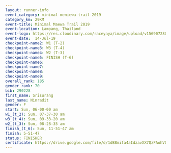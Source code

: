 ```yaml
---
layout: runner-info 
event_category: minimal-meniewa-trail-2019 
category_km: 29KM 
event-title: Minimal Maewa Trail 2019 
event-location: Lampang, Thailand 
event-logo: https://res.cloudinary.com/raceyaya/image/upload/v1569072805/logo/minimal-trail_ktnvsp.jpg 
event-date:  14-Jul-19 
checkpoint-name2: W1 (T-2) 
checkpoint-name3: W3 (T-4) 
checkpoint-name4: W2 (T-3) 
checkpoint-name5: FINISH (T-6) 
checkpoint-name6: 
checkpoint-name7: 
checkpoint-name8: 
checkpoint-name9: 
overall_rank: 185
gender_rank: 70
bib: 290228
first_name: Srisurang
last_name: Ninradit
gender: F
start: Sun, 06-00-00 am
w1_(t_2): Sun, 07-37-30 am
w3_(t_4): Sun, 09-33-20 am
w2_(t_3): Sun, 08-28-35 am
finish_(t_6): Sun, 11-51-47 am
finish: 5-51-47
status: FINISHER
certificate: https://drive.google.com/file/d/1dB8mifa4aIdzavXX7QzFAohVDvqpN31O/view?usp=sharing
---
```


